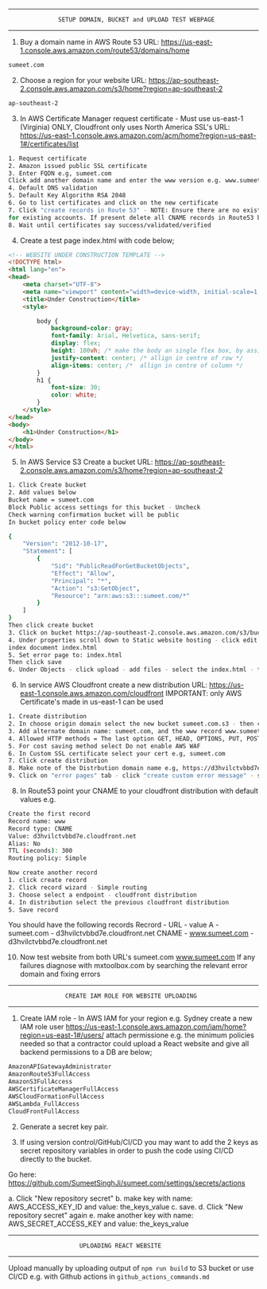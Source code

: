 ___________________________________________________________________________

                  SETUP DOMAIN, BUCKET and UPLOAD TEST WEBPAGE
___________________________________________________________________________

1. Buy a domain name in AWS Route 53
URL: https://us-east-1.console.aws.amazon.com/route53/domains/home
```bash
sumeet.com
```

2. Choose a region for your website
URL: https://ap-southeast-2.console.aws.amazon.com/s3/home?region=ap-southeast-2  
```bash
ap-southeast-2
```

3. In AWS Certificate Manager request certificate - Must use us-east-1 (Virginia) ONLY, Cloudfront only uses North America SSL's
URL: https://us-east-1.console.aws.amazon.com/acm/home?region=us-east-1#/certificates/list
```bash
1. Request certificate
2. Amazon issued public SSL certificate
3. Enter FQDN e.g, sumeet.com
Click add another domain name and enter the www version e.g. www.sumeet.com
4. Default DNS validation
5. Default Key Algorithm RSA 2048
6. Go to list certificates and click on the new certificate
7. Click "create records in Route 53" - NOTE: Ensure there are no existing CNAME records in that domain
for existing accounts. If present delete all CNAME records in Route53 before clicking to add these new records
8. Wait until certificates say success/validated/verified
```

4. Create a test page index.html with code below;
```html
<!-- WEBSITE UNDER CONSTRUCTION TEMPLATE -->
<!DOCTYPE html>
<html lang="en">
<head>
    <meta charset="UTF-8">
    <meta name="viewport" content="width=device-width, initial-scale=1.0">
    <title>Under Construction</title>
    <style>

        body {
            background-color: gray;
            font-family: Arial, Helvetica, sans-serif;
            display: flex;
            height: 100vh; /* make the body an single flex box, by assigning it 100% of viewport */
            justify-content: center; /* allign in centre of row */
            align-items: center; /*  allign in centre of column */
        }
        h1 {
            font-size: 30;
            color: white;
        }
    </style>
</head>
<body>
    <h1>Under Construction</h1>
</body>
</html>

```

5. In AWS Service S3 Create a bucket
URL: https://ap-southeast-2.console.aws.amazon.com/s3/home?region=ap-southeast-2
```bash
1. Click Create bucket
2. Add values below
Bucket name = sumeet.com
Block Public access settings for this bucket - Uncheck
Check warning confirmation bucket will be public
In bucket policy enter code below

{
    "Version": "2012-10-17",
    "Statement": [
        {
            "Sid": "PublicReadForGetBucketObjects",
            "Effect": "Allow",
            "Principal": "*",
            "Action": "s3:GetObject",
            "Resource": "arn:aws:s3:::sumeet.com/*"
        }
    ]
}
Then click create bucket
3. Click on bucket https://ap-southeast-2.console.aws.amazon.com/s3/buckets/sumeet.com?region=ap-southeast-2&bucketType=general&tab=objects 
4. Under properties scroll down to Static website hosting - click edit - enable
index document index.html
5. Set error page to: index.html
Then click save
6. Under Objects - click upload - add files - select the index.html - then click upload
```

6. In service AWS Cloudfront create a new distribution
URL: https://us-east-1.console.aws.amazon.com/cloudfront 
IMPORTANT: only AWS Certificate's made in us-east-1 can be used
```bash
1. Create distribution
2. In choose origin domain select the new bucket sumeet.com.s3 - then click use website endpoint - then repeat until confirmed
3. Add alternate domain name: sumeet.com, and the www record www.sumeet.com
4. Allowed HTTP methods = The last option GET, HEAD, OPTIONS, PUT, POST, PATCH, DELETE - which will allow API usage
5. For cost saving method select Do not enable AWS WAF
6. In Custom SSL certificate select your cert e.g, sumeet.com 
7. Click create distribution
8. Make note of the Distrbution domain name e.g, https://d3hvilctvbbd7e.cloudfront.net
9. Click on "error pages" tab - click "create custom error message" - set to 404 - set custom error - seto to 404 - set to /index.html
```

8. In Route53 point your CNAME to your cloudfront distribution with default values
e.g.
```bash
Create the first record 
Record name: www
Record type: CNAME
Value: d3hvilctvbbd7e.cloudfront.net
Alias: No
TTL (seconds): 300
Routing policy: Simple

Now create another record
1. click create record
2. Click record wizard - Simple routing
3. Choose select a endpoint - cloudfront distribution
4. In distribution select the previous cloudfront distribution
5. Save record
```
You should have the following records
Recrord - URL - value
A - sumeet.com - d3hvilctvbbd7e.cloudfront.net
CNAME - www.sumeet.com - d3hvilctvbbd7e.cloudfront.net

10. Now test website from both URL's
sumeet.com
www.sumeet.com
If any failures diagnose with mxtoolbox.com by searching the relevant error domain and fixing errors


___________________________________________________________________________

                    CREATE IAM ROLE FOR WEBSITE UPLOADING
___________________________________________________________________________


1. Create IAM role - In AWS IAM for your region e.g. Sydney create a new IAM role user
https://us-east-1.console.aws.amazon.com/iam/home?region=us-east-1#/users/
attach permissione e.g. the minimum policies needed so that a contractor could upload
a React website and give all backend permissions to a DB are below;
```bash
AmazonAPIGatewayAdministrator
AmazonRoute53FullAccess
AmazonS3FullAccess
AWSCertificateManagerFullAccess
AWSCloudFormationFullAccess
AWSLambda_FullAccess
CloudFrontFullAccess
```

2. Generate a secret key pair.

3. If using version control/GitHub/CI/CD you may want to add
the 2 keys as secret repository variables in order to push the code using CI/CD directly
to the bucket.

Go here: https://github.com/SumeetSinghJi/sumeet.com/settings/secrets/actions

a. Click "New repository secret"
b. make key with name: AWS_ACCESS_KEY_ID and value: the_keys_value
c. save.
d. Click "New repository secret" again
e. make another key with name: AWS_SECRET_ACCESS_KEY and value: the_keys_value


___________________________________________________________________________

                        UPLOADING REACT WEBSITE
___________________________________________________________________________


Upload manually by uploading output of ```npm run build``` to S3 bucket
or use CI/CD e.g. with Github actions in ```github_actions_commands.md```
